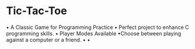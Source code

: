 # Tic-Tac-Toe
• A Classic Game for Programming Practice
• Perfect project to enhance C programming skills.
• Player Modes Available
•Choose between playing against a computer or a friend.
•
•
